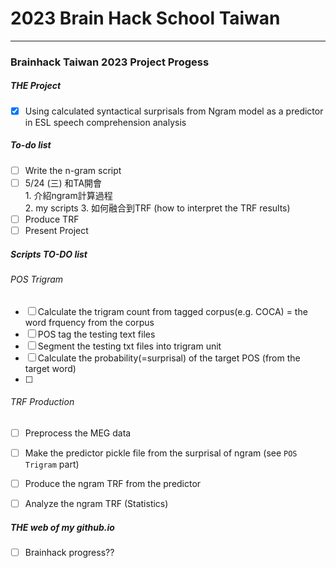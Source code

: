 # 2023 Brain Hack School Taiwan
***
### Brainhack Taiwan 2023 Project Progess
##### THE Project
- [x] Using calculated syntactical surprisals from Ngram model as a predictor in ESL speech comprehension analysis

##### To-do list
- [ ] Write the n-gram script
- [ ] 5/24 (三) 和TA開會  
      1. 介紹ngram計算過程  
      2. my scripts
      3. 如何融合到TRF (how to interpret the TRF results)
- [ ] Produce TRF
- [ ] Present Project

##### Scripts TO-DO list
###### POS Trigram
- [ ] Calculate the trigram count from tagged corpus(e.g. COCA) = the word frquency from the corpus
- [ ] POS tag the testing text files
- [ ] Segment the testing txt files into trigram unit 
- [ ] Calculate the probability(=surprisal) of the target POS (from the target word)
- [ ] 
###### TRF Production
- [ ] Preprocess the MEG data
- [ ] Make the predictor pickle file from the surprisal of ngram (see ``POS Trigram`` part)
- [ ] Produce the ngram TRF from the predictor
- [ ] Analyze the ngram TRF (Statistics)


##### THE web of my github.io
- [ ] Brainhack progress??
